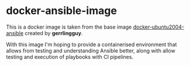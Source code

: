 # docker-ansible-image

This is a docker image is taken from the base image [docker-ubuntu2004-ansible](https://github.com/geerlingguy/docker-ubuntu2004-ansible) created by **gerrlingguy**.

With this image I'm hoping to provide a containerised environment that allows from testing and understanding Ansible better, along with allow testing and execution of playbooks with CI pipelines. 


